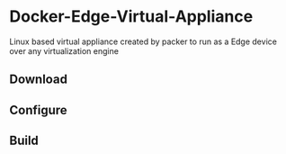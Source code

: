 # Docker-Edge-Virtual-Appliance
Linux based virtual appliance created by packer to run as a Edge device over any virtualization engine
## Download
## Configure
## Build

